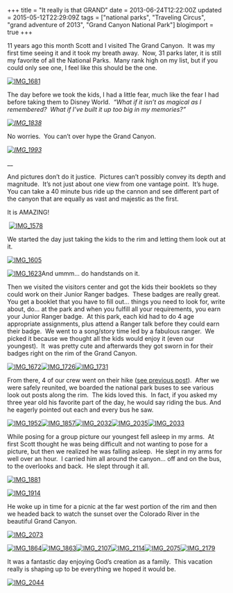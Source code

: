+++
title = "It really is that GRAND"
date = 2013-06-24T12:22:00Z
updated = 2015-05-12T22:29:09Z
tags = ["national parks", "Traveling Circus", "grand adventure of 2013", "Grand Canyon National Park"]
blogimport = true 
+++

11 years ago this month Scott and I visited The Grand Canyon.&#160; It was my first time seeing it and it took my breath away.&#160; Now, 31 parks later, it is still my favorite of all the National Parks.&#160; Many rank high on my list, but if you could only see one, I feel like this should be the one.

[![IMG_1681](https://latc.s3.amazonaws.com/wp-content/uploads/2013/06/IMG_1681.jpg "IMG_1681")](https://latc.s3.amazonaws.com/wp-content/uploads/2013/06/IMG_1681.jpg)

The day before we took the kids, I had a little fear, much like the fear I had before taking them to Disney World.&#160; _“What if it isn’t as magical as I remembered?&#160; What if I’ve built it up too big in my memories?”&#160;_ 

_[![IMG_1838](https://latc.s3.amazonaws.com/wp-content/uploads/2013/06/IMG_1838.jpg "IMG_1838")](https://latc.s3.amazonaws.com/wp-content/uploads/2013/06/IMG_1838.jpg)_

No worries.&#160; You can’t over hype the Grand Canyon.

[_![IMG_1993](https://latc.s3.amazonaws.com/wp-content/uploads/2013/06/IMG_1993.jpg "IMG_1993")_](https://latc.s3.amazonaws.com/wp-content/uploads/2013/06/IMG_1993.jpg)

__

And pictures don’t do it justice.&#160; Pictures can’t possibly convey its depth and magnitude.&#160; It’s not just about one view from one vantage point.&#160; It’s huge.&#160; You can take a 40 minute bus ride up the cannon and see different part of the canyon that are equally as vast and majestic as the first.&#160; 


It is AMAZING!


&#160;[![IMG_1578](https://latc.s3.amazonaws.com/wp-content/uploads/2013/06/IMG_1578.jpg "IMG_1578")](https://latc.s3.amazonaws.com/wp-content/uploads/2013/06/IMG_1578.jpg)

We started the day just taking the kids to the rim and letting them look out at it. 

[![IMG_1605](https://latc.s3.amazonaws.com/wp-content/uploads/2013/06/IMG_1605.jpg "IMG_1605")](https://latc.s3.amazonaws.com/wp-content/uploads/2013/06/IMG_1605.jpg)&#160; 

[![IMG_1623](https://latc.s3.amazonaws.com/wp-content/uploads/2013/06/IMG_1623.jpg "IMG_1623")](https://latc.s3.amazonaws.com/wp-content/uploads/2013/06/IMG_1623.jpg)And ummm… do handstands on it.

Then we visited the visitors center and got the kids their booklets so they could work on their Junior Ranger badges.&#160; These badges are really great.&#160;&#160; You get a booklet that you have to fill out… things you need to look for, write about, do… at the park and when you fulfill all your requirements, you earn your Junior Ranger badge.&#160; At this park, each kid had to do 4 age appropriate assignments, plus attend a Ranger talk before they could earn their badge.&#160; We went to a song/story time led by a fabulous ranger.&#160; We picked it because we thought all the kids would enjoy it (even our youngest).&#160; It&#160; was pretty cute and afterwards they got sworn in for their badges right on the rim of the Grand Canyon.&#160; 

[![IMG_1672](https://latc.s3.amazonaws.com/wp-content/uploads/2013/06/IMG_1672.jpg "IMG_1672")](https://latc.s3.amazonaws.com/wp-content/uploads/2013/06/IMG_1672.jpg)[![IMG_1726](https://latc.s3.amazonaws.com/wp-content/uploads/2013/06/IMG_1726.jpg "IMG_1726")](https://latc.s3.amazonaws.com/wp-content/uploads/2013/06/IMG_1726.jpg)[![IMG_1731](https://latc.s3.amazonaws.com/wp-content/uploads/2013/06/IMG_1731.jpg "IMG_1731")](https://latc.s3.amazonaws.com/wp-content/uploads/2013/06/IMG_1731.jpg)

From there, 4 of our crew went on their hike ([see previous post](http://lifeatthecircus.com/2013/06/23/beneath-the-rim/)).&#160; After we were safely reunited, we boarded the national park buses to see various look out posts along the rim.&#160; The kids loved this.&#160; In fact, if you asked my three year old his favorite part of the day, he would say riding the bus. And he eagerly pointed out each and every bus he saw. 

[![IMG_1952](https://latc.s3.amazonaws.com/wp-content/uploads/2013/06/IMG_1952.jpg "IMG_1952")](https://latc.s3.amazonaws.com/wp-content/uploads/2013/06/IMG_1952.jpg)[![IMG_1857](https://latc.s3.amazonaws.com/wp-content/uploads/2013/06/IMG_1857.jpg "IMG_1857")](https://latc.s3.amazonaws.com/wp-content/uploads/2013/06/IMG_1857.jpg)[![IMG_2032](https://latc.s3.amazonaws.com/wp-content/uploads/2013/06/IMG_2032.jpg "IMG_2032")](https://latc.s3.amazonaws.com/wp-content/uploads/2013/06/IMG_2032.jpg)[![IMG_2035](https://latc.s3.amazonaws.com/wp-content/uploads/2013/06/IMG_2035.jpg "IMG_2035")](https://latc.s3.amazonaws.com/wp-content/uploads/2013/06/IMG_2035.jpg)[![IMG_2033](https://latc.s3.amazonaws.com/wp-content/uploads/2013/06/IMG_2033.jpg "IMG_2033")](https://latc.s3.amazonaws.com/wp-content/uploads/2013/06/IMG_2033.jpg)

While posing for a group picture our youngest fell asleep in my arms.&#160; At first Scott thought he was being difficult and not wanting to pose for a picture, but then we realized he was falling asleep.&#160; He slept in my arms for well over an hour.&#160; I carried him all around the canyon… off and on the bus, to the overlooks and back.&#160; He slept through it all.&#160; 

[![IMG_1881](https://latc.s3.amazonaws.com/wp-content/uploads/2013/06/IMG_1881.jpg "IMG_1881")](https://latc.s3.amazonaws.com/wp-content/uploads/2013/06/IMG_1881.jpg)

[![IMG_1914](https://latc.s3.amazonaws.com/wp-content/uploads/2013/06/IMG_1914.jpg "IMG_1914")](https://latc.s3.amazonaws.com/wp-content/uploads/2013/06/IMG_1914.jpg)

He woke up in time for a picnic at the far west portion of the rim and then we headed back to watch the sunset over the Colorado River in the beautiful Grand Canyon.&#160; 

[![IMG_2073](https://latc.s3.amazonaws.com/wp-content/uploads/2013/06/IMG_2073.jpg "IMG_2073")](https://latc.s3.amazonaws.com/wp-content/uploads/2013/06/IMG_2073.jpg)

[![IMG_1864](https://latc.s3.amazonaws.com/wp-content/uploads/2013/06/IMG_1864.jpg "IMG_1864")](https://latc.s3.amazonaws.com/wp-content/uploads/2013/06/IMG_1864.jpg)[![IMG_1863](https://latc.s3.amazonaws.com/wp-content/uploads/2013/06/IMG_1863.jpg "IMG_1863")](https://latc.s3.amazonaws.com/wp-content/uploads/2013/06/IMG_1863.jpg)[![IMG_2107](https://latc.s3.amazonaws.com/wp-content/uploads/2013/06/IMG_2107.jpg "IMG_2107")](https://latc.s3.amazonaws.com/wp-content/uploads/2013/06/IMG_2107.jpg)[![IMG_2114](https://latc.s3.amazonaws.com/wp-content/uploads/2013/06/IMG_2114.jpg "IMG_2114")](https://latc.s3.amazonaws.com/wp-content/uploads/2013/06/IMG_2114.jpg)[![IMG_2075](https://latc.s3.amazonaws.com/wp-content/uploads/2013/06/IMG_2075.jpg "IMG_2075")](https://latc.s3.amazonaws.com/wp-content/uploads/2013/06/IMG_2075.jpg)[![IMG_2179](https://latc.s3.amazonaws.com/wp-content/uploads/2013/06/IMG_2179.jpg "IMG_2179")](https://latc.s3.amazonaws.com/wp-content/uploads/2013/06/IMG_2179.jpg)

It was a fantastic day enjoying God’s creation as a family.&#160; This vacation really is shaping up to be everything we hoped it would be.

[![IMG_2044](https://latc.s3.amazonaws.com/wp-content/uploads/2013/06/IMG_2044.jpg "IMG_2044")](https://latc.s3.amazonaws.com/wp-content/uploads/2013/06/IMG_2044.jpg)
